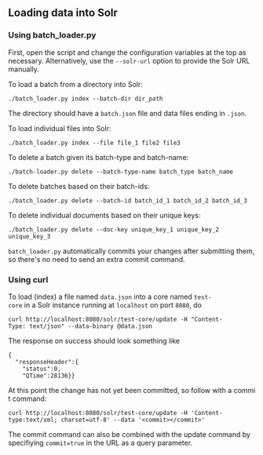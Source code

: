 ## Loading data into Solr
### Using batch_loader.py
First, open the script and change the configuration variables at the top as necessary. Alternatively, use the `--solr-url` option to provide the Solr URL manually.

To load a batch from a directory into Solr:
```
./batch_loader.py index --batch-dir dir_path
```
The directory should have a `batch.json` file and data files ending in `.json`.

To load individual files into Solr:
```
./batch_loader.py index --file file_1 file2 file3
```
To delete a batch given its batch-type and batch-name:
```
./batch-loader.py delete --batch-type-name batch_type batch_name
```
To delete batches based on their batch-ids:
```
./batch_loader.py delete --batch-id batch_id_1 batch_id_2 batch_id_3
```
To delete individual documents based on their unique keys:
```
./batch_loader.py delete --doc-key unique_key_1 unique_key_2 unique_key_3
```
`batch_loader.py` automatically commits your changes after submitting them, so there's no need to send an extra commit command.

### Using curl
To load (index) a file named `data.json` into a core named `test-core` in a Solr instance running at `localhost` on port `8080`, do
```
curl http://localhost:8080/solr/test-core/update -H "Content-Type: text/json" --data-binary @data.json
```
The response on success should look something like
```
{
  "responseHeader":{
    "status":0,
    "QTime":28136}}
```
At this point the change has not yet been committed, so follow with a commit command:
```
curl http://localhost:8080/solr/test-core/update -H 'Content-type:text/xml; charset=utf-8' --data '<commit></commit>'
```
The commit command can also be combined with the update command by specifiying `commit=true` in the URL as a query parameter.